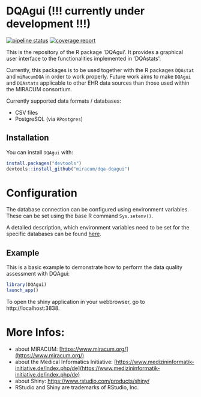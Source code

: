 # DQAgui (!!! currently under development !!!)

<!-- badges: start -->
[![pipeline status](https://gitlab.miracum.org/miracum-dqa/dqagui/badges/master/pipeline.svg)](https://gitlab.miracum.org/miracum-dqa/dqagui/commits/master)
[![coverage report](https://gitlab.miracum.org/miracum-dqa/dqagui/badges/master/coverage.svg)](https://gitlab.miracum.org/miracum-dqa/dqagui/commits/master)
<!-- badges: end -->

This is the repository of the R package 'DQAgui'. It provides a graphical user interface to the functionalities implemented in 'DQAstats'. 

Currently, this packages is to be used together with the R packages `DQAstat` and `miRacumDQA` in order to work properly.
Future work aims to make `DQAgui` and `DQAstats` applicable to other EHR data sources than those used within the MIRACUM consortium.

Currently supported data formats / databases:  
* CSV files
* PostgreSQL (via `RPostgres`)

## Installation

You can install `DQAgui` with:

``` r
install.packages("devtools")
devtools::install_github("miracum/dqa-dqagui")
```

# Configuration 

The database connection can be configured using environment variables. These can be set using the base R command `Sys.setenv()`.

A detailed description, which environment variables need to be set for the specific databases can be found [here](https://github.com/miracum/misc-dizutils/blob/master/README.md).

## Example

This is a basic example to demonstrate how to perform the data quality assessment with DQAgui:

``` r
library(DQAgui)
launch_app()
```
To open the shiny application in your webbrowser, go to http://localhost:3838.

# More Infos:

- about MIRACUM: [https://www.miracum.org/](https://www.miracum.org/)
- about the Medical Informatics Initiative: [https://www.medizininformatik-initiative.de/index.php/de](https://www.medizininformatik-initiative.de/index.php/de)
- about Shiny: https://www.rstudio.com/products/shiny/  
- RStudio and Shiny are trademarks of RStudio, Inc. 
